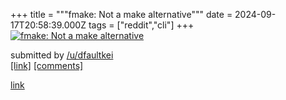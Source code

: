 +++
title = """fmake: Not a make alternative"""
date = 2024-09-17T20:58:39.000Z
tags = ["reddit","cli"]
+++
[![fmake: Not a make alternative](https://external-preview.redd.it/c3p2YXgyYnluZnBkMfUw3Vybc4enbVKzVfJSEmIm_Wc6cLzvUGRwWwn0smTR.png?width=640&crop=smart&auto=webp&s=2cd45a7d593889b45b9868f943bedbd94058eab1 "fmake: Not a make alternative")](https://www.reddit.com/r/commandline/comments/1fjaokq/fmake_not_a_make_alternative/)

submitted by [/u/dfaultkei](https://www.reddit.com/user/dfaultkei)  
[\[link\]](https://v.redd.it/htr1q1bynfpd1) [\[comments\]](https://www.reddit.com/r/commandline/comments/1fjaokq/fmake_not_a_make_alternative/)

[link](https://www.reddit.com/r/commandline/comments/1fjaokq/fmake_not_a_make_alternative/)
